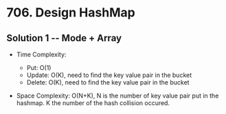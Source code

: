# 706. Design HashMap

## Solution 1 -- Mode + Array

* Time Complexity:
  * Put: O(1)
  * Update: O(K), need to find the key value pair in the bucket
  * Delete: O(K), need to find the key value pair in the bucket

* Space Complexity: O(N+K), N is the number of key value pair put in the hashmap. K the number of the hash collision occured.
